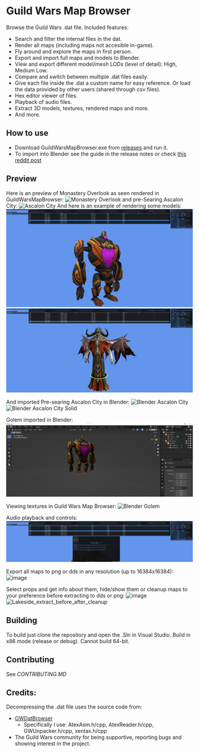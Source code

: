 # Guild Wars Map Browser
Browse the Guild Wars .dat file. Included features:
- Search and filter the internal files in the dat.
- Render all maps (including maps not accesible in-game).
- Fly around and explore the maps in first person.
- Export and import full maps and models to Blender.
- View and export different model/mesh LODs (level of detail): High, Medium Low.
- Compare and switch between multiple .dat files easily.
- Give each file inside the .dat a custom name for easy reference. Or load the data provided by other users (shared through csv files).
- Hex editor viewer of files.
- Playback of audio files.
- Extract 3D models, textures, rendered maps and more.
- And more.

## How to use
- Download GuildWarsMapBrowser.exe from [releases](https://github.com/Jonathan-Greve/GuildWarsMapBrowser/releases) and run it.
- To import into Blender see the guide in the release notes or check [this reddit post](https://www.reddit.com/r/GuildWars/comments/17wnlj3/guild_wars_map_browser_v50_exporting_to_blender)

## Preview
 
 Here is an preview of Monastery Overlook as seen rendered in GuildWarsMapBrowser:
![Monastery Overlook](images/v5_0_monastery_overlook.png)
and pre-Searing Ascalon City:
![Ascalon City](images/v5_0_pre_ascalon_city.png)
And here is an example of rendering some models:
![A Golem](images/v5_0_view_model_golem.png)
![Lich](images/v5_0_view_model_lich.png)

And imported Pre-searing Ascalon City in Blender:
![Blender Ascalon City](images/v5_0_pre_ascalon_city_blender.png)
![Blender Ascalon City Solid](images/v5_0_pre_ascalon_city_blender_1.png)

Golem imported in Blender:
![Blender Golem](images/v5_0_view_model_golem_blender.png)

Viewing textures in Guild Wars Map Browser:
![Blender Golem](images/v5_0_view_texture_file.png)

Audio playback and controls:
![Blender Golem](images/v5_0_audio_playback.png)

Export all maps to png or dds in any resolution (up to 16384x16384):
![image](https://github.com/Jonathan-Greve/GuildWarsMapBrowser/assets/16852003/9abbeafe-18c8-4427-ab20-85b043cbefa9)

Select props and get info about them, hide/show them or cleanup maps to your preference before extracting to dds or png:
![image](https://github.com/Jonathan-Greve/GuildWarsMapBrowser/assets/16852003/899d97b9-2c11-49ee-8733-81b88d26329d)
![Lakeside_extract_before_after_cleanup](https://github.com/Jonathan-Greve/GuildWarsMapBrowser/assets/16852003/5d4c2980-4841-4747-84a3-0928492bd8ec)


## Building
To build just clone the repository and open the .Sln in Visual Studio. Build in x86 mode (release or debug). Cannot build 64-bit.

## Contributing
See *CONTRIBUTING.MD*

## Credits:
Decompressing the .dat file uses the source code from:
 - [GWDatBrowser](https://github.com/kytulendu/GWDatBrowser)
     - Specifically I use: AtexAsm.h/cpp, AtexReader.h/cpp, GWUnpacker.h/cpp, xentax.h/cpp
 - The Guild Wars community for being supportive, reporting bugs and showing interest in the project.

